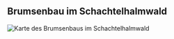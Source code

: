 ## Brumsenbau im Schachtelhalmwald

![Karte des Brumsenbaus im Schachtelhalmwald](../_images/_maps/brumsenbau-im-schachtelhalmwald.png)
